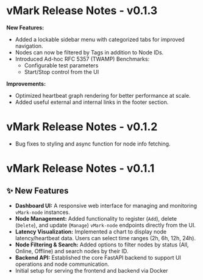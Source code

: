 # vMark Release Notes - v0.1.3

**New Features:**
- Added a lockable sidebar menu with categorized tabs for improved navigation.
- Nodes can now be filtered by Tags in addition to Node IDs.
- Introduced Ad-hoc RFC 5357 (TWAMP) Benchmarks:
    - Configurable test parameters
    - Start/Stop control from the UI

**Improvements:**

- Optimized heartbeat graph rendering for better performance at scale.
- Added useful external and internal links in the footer section.

# vMark Release Notes - v0.1.2

- Bug fixes to styling and async function for node info fetching.

# vMark Release Notes - v0.1.1

## ✨ New Features

*   **Dashboard UI:** A responsive web interface for managing and monitoring `vMark-node` instances.
*   **Node Management:** Added functionality to register (`Add`), delete (`Delete`), and update (`Manage`) `vMark-node` endpoints directly from the UI.
*   **Latency Visualization:** Implemented a chart to display node latency/heartbeat data. Users can select time ranges (2h, 6h, 12h, 24h).
*   **Node Filtering & Search:** Added options to filter nodes by status (All, Online, Offline) and search nodes by their ID.
*   **Backend API:** Established the core FastAPI backend to support UI operations and node communication.
*   Initial setup for serving the frontend and backend via Docker

